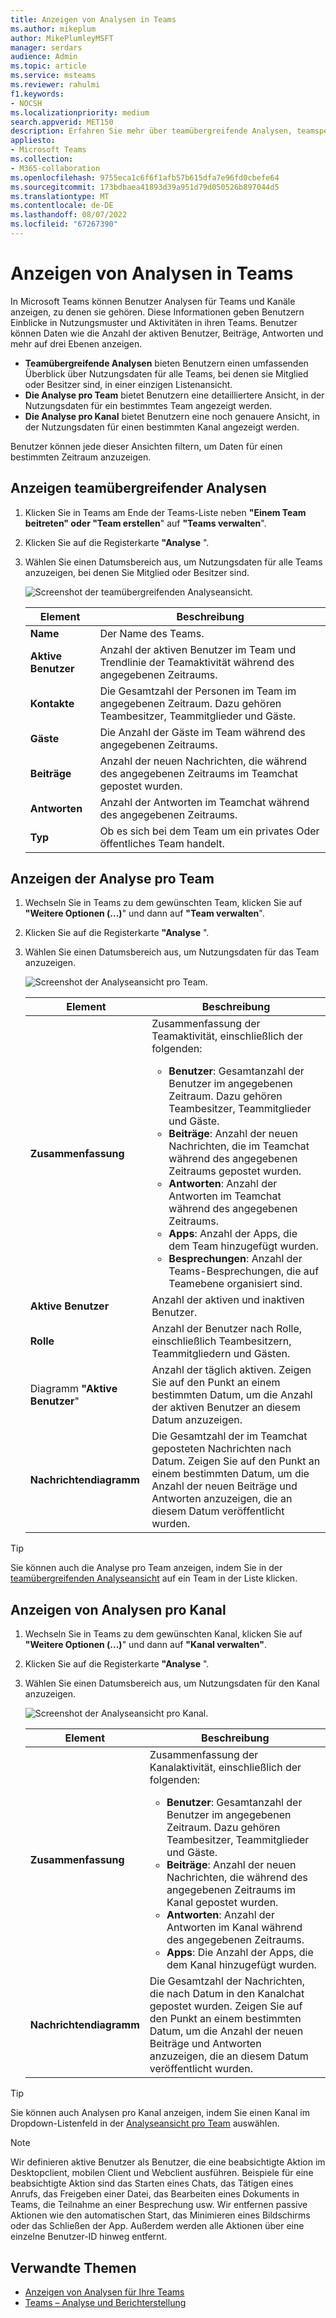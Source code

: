 ```yaml
---
title: Anzeigen von Analysen in Teams
ms.author: mikeplum
author: MikePlumleyMSFT
manager: serdars
audience: Admin
ms.topic: article
ms.service: msteams
ms.reviewer: rahulmi
f1.keywords:
- NOCSH
ms.localizationpriority: medium
search.appverid: MET150
description: Erfahren Sie mehr über teamübergreifende Analysen, teamspezifische Analysen und Kanalanalysen in Teams, mit denen Benutzer Nutzungsdaten für Teams oder Kanäle sehen können, zu denen sie gehören.
appliesto:
- Microsoft Teams
ms.collection:
- M365-collaboration
ms.openlocfilehash: 9755eca1c6f6f1afb57b615dfa7e96fd0cbefe64
ms.sourcegitcommit: 173bdbaea41893d39a951d79d050526b897044d5
ms.translationtype: MT
ms.contentlocale: de-DE
ms.lasthandoff: 08/07/2022
ms.locfileid: "67267390"
---
```

# <a name="view-analytics-in-teams"></a>Anzeigen von Analysen in Teams

In Microsoft Teams können Benutzer Analysen für Teams und Kanäle anzeigen, zu denen sie gehören. Diese Informationen geben Benutzern Einblicke in Nutzungsmuster und Aktivitäten in ihren Teams. Benutzer können Daten wie die Anzahl der aktiven Benutzer, Beiträge, Antworten und mehr auf drei Ebenen anzeigen.

- **Teamübergreifende Analysen** bieten Benutzern einen umfassenden Überblick über Nutzungsdaten für alle Teams, bei denen sie Mitglied oder Besitzer sind, in einer einzigen Listenansicht.
- **Die Analyse pro Team** bietet Benutzern eine detailliertere Ansicht, in der Nutzungsdaten für ein bestimmtes Team angezeigt werden.
- **Die Analyse pro Kanal** bietet Benutzern eine noch genauere Ansicht, in der Nutzungsdaten für einen bestimmten Kanal angezeigt werden.

Benutzer können jede dieser Ansichten filtern, um Daten für einen bestimmten Zeitraum anzuzeigen.

## <a name="view-cross-team-analytics"></a>Anzeigen teamübergreifender Analysen

1. Klicken Sie in Teams am Ende der Teams-Liste neben **"Einem Team beitreten" oder "Team erstellen**" auf **"Teams verwalten**".
2. Klicken Sie auf die Registerkarte **"Analyse** ".
3. Wählen Sie einen Datumsbereich aus, um Nutzungsdaten für alle Teams anzuzeigen, bei denen Sie Mitglied oder Besitzer sind.

    ![Screenshot der teamübergreifenden Analyseansicht.](../media/view-analytics-cross-team.png)

    |Element |Beschreibung  |
    |--------|-------------|
    |**Name**   |Der Name des Teams. |
    |**Aktive Benutzer**   |Anzahl der aktiven Benutzer im Team und Trendlinie der Teamaktivität während des angegebenen Zeitraums.
    |**Kontakte**   |Die Gesamtzahl der Personen im Team im angegebenen Zeitraum. Dazu gehören Teambesitzer, Teammitglieder und Gäste.|
    |**Gäste**   |Die Anzahl der Gäste im Team während des angegebenen Zeitraums. |
    |**Beiträge**   |Anzahl der neuen Nachrichten, die während des angegebenen Zeitraums im Teamchat gepostet wurden. |
    |**Antworten**   |Anzahl der Antworten im Teamchat während des angegebenen Zeitraums. |
    |**Typ**   |Ob es sich bei dem Team um ein privates Oder öffentliches Team handelt.|

## <a name="view-per-team-analytics"></a>Anzeigen der Analyse pro Team

1. Wechseln Sie in Teams zu dem gewünschten Team, klicken Sie auf **"Weitere Optionen (...)**" und dann auf **"Team verwalten**".
2. Klicken Sie auf die Registerkarte **"Analyse** ".
4. Wählen Sie einen Datumsbereich aus, um Nutzungsdaten für das Team anzuzeigen.  

    ![Screenshot der Analyseansicht pro Team.](../media/view-analytics-per-team.png)

    |Element |Beschreibung  |
    |--------|-------------|
    |**Zusammenfassung**   |Zusammenfassung der Teamaktivität, einschließlich der folgenden:<ul><li>**Benutzer**: Gesamtanzahl der Benutzer im angegebenen Zeitraum. Dazu gehören Teambesitzer, Teammitglieder und Gäste.</li> <li>**Beiträge**: Anzahl der neuen Nachrichten, die im Teamchat während des angegebenen Zeitraums gepostet wurden.</li><li>**Antworten**: Anzahl der Antworten im Teamchat während des angegebenen Zeitraums.</li> <li>**Apps**: Anzahl der Apps, die dem Team hinzugefügt wurden.</li><li>**Besprechungen**: Anzahl der Teams-Besprechungen, die auf Teamebene organisiert sind.</li> </ul> |
    |**Aktive Benutzer**   |Anzahl der aktiven und inaktiven Benutzer.|
    |**Rolle**   |Anzahl der Benutzer nach Rolle, einschließlich Teambesitzern, Teammitgliedern und Gästen.|
    |Diagramm **"Aktive Benutzer**"  |Anzahl der täglich aktiven. Zeigen Sie auf den Punkt an einem bestimmten Datum, um die Anzahl der aktiven Benutzer an diesem Datum anzuzeigen.|
    |**Nachrichtendiagramm**  |Die Gesamtzahl der im Teamchat geposteten Nachrichten nach Datum. Zeigen Sie auf den Punkt an einem bestimmten Datum, um die Anzahl der neuen Beiträge und Antworten anzuzeigen, die an diesem Datum veröffentlicht wurden.|

> [!TIP]
> Sie können auch die Analyse pro Team anzeigen, indem Sie in der [teamübergreifenden Analyseansicht](#view-cross-team-analytics) auf ein Team in der Liste klicken.

## <a name="view-per-channel-analytics"></a>Anzeigen von Analysen pro Kanal

1. Wechseln Sie in Teams zu dem gewünschten Kanal, klicken Sie auf **"Weitere Optionen (...)**" und dann auf **"Kanal verwalten"**.
2. Klicken Sie auf die Registerkarte **"Analyse** ".
3. Wählen Sie einen Datumsbereich aus, um Nutzungsdaten für den Kanal anzuzeigen.  

    ![Screenshot der Analyseansicht pro Kanal.](../media/view-analytics-per-channel.png)

    |Element |Beschreibung  |
    |--------|-------------|
    |**Zusammenfassung**   |Zusammenfassung der Kanalaktivität, einschließlich der folgenden:<ul><li>**Benutzer**: Gesamtanzahl der Benutzer im angegebenen Zeitraum. Dazu gehören Teambesitzer, Teammitglieder und Gäste.</li> <li>**Beiträge**: Anzahl der neuen Nachrichten, die während des angegebenen Zeitraums im Kanal gepostet wurden.</li><li>**Antworten**: Anzahl der Antworten im Kanal während des angegebenen Zeitraums.</li> <li>**Apps**: Die Anzahl der Apps, die dem Kanal hinzugefügt wurden.</li> </ul> |
    |**Nachrichtendiagramm**  |Die Gesamtzahl der Nachrichten, die nach Datum in den Kanalchat gepostet wurden. Zeigen Sie auf den Punkt an einem bestimmten Datum, um die Anzahl der neuen Beiträge und Antworten anzuzeigen, die an diesem Datum veröffentlicht wurden.|

> [!TIP]
> Sie können auch Analysen pro Kanal anzeigen, indem Sie einen Kanal im Dropdown-Listenfeld in der [Analyseansicht pro Team](#view-per-team-analytics) auswählen.
    
> [!NOTE]
> Wir definieren aktive Benutzer als Benutzer, die eine beabsichtigte Aktion im Desktopclient, mobilen Client und Webclient ausführen. Beispiele für eine beabsichtigte Aktion sind das Starten eines Chats, das Tätigen eines Anrufs, das Freigeben einer Datei, das Bearbeiten eines Dokuments in Teams, die Teilnahme an einer Besprechung usw. Wir entfernen passive Aktionen wie den automatischen Start, das Minimieren eines Bildschirms oder das Schließen der App. Außerdem werden alle Aktionen über eine einzelne Benutzer-ID hinweg entfernt.

## <a name="related-topics"></a>Verwandte Themen

- [Anzeigen von Analysen für Ihre Teams](https://support.office.com/article/view-analytics-for-your-teams-5b8ad4b1-af34-4217-aff4-cd11a820b56b)
- [Teams – Analyse und Berichterstellung](teams-reporting-reference.md)